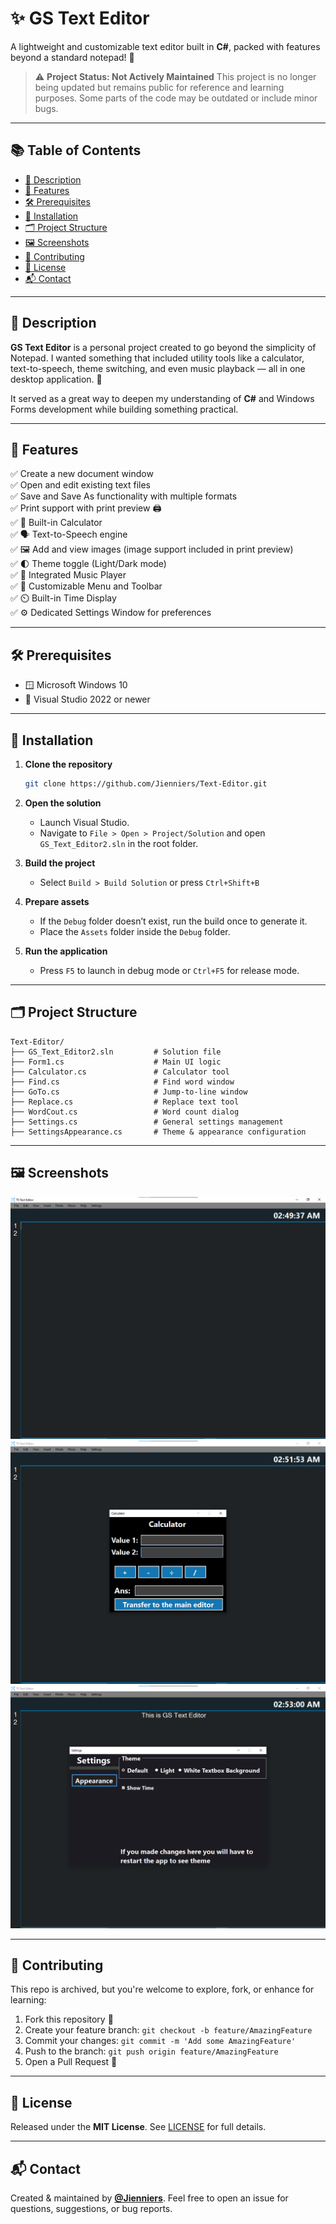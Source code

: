 # ✨ GS Text Editor

A lightweight and customizable text editor built in **C#**, packed with features beyond a standard notepad! 📝

> ⚠️ **Project Status: Not Actively Maintained**
> This project is no longer being updated but remains public for reference and learning purposes. Some parts of the code may be outdated or include minor bugs.

---

## 📚 Table of Contents

* [📌 Description](#-description)
* [🚀 Features](#-features)
* [🛠️ Prerequisites](#️-prerequisites)
* [🧰 Installation](#-installation)
* [🗂️ Project Structure](#️-project-structure)
* [🖼️ Screenshots](#-screenshots)
* [🤝 Contributing](#-contributing)
* [📝 License](#-license)
* [📬 Contact](#-contact)

---

## 📌 Description

**GS Text Editor** is a personal project created to go beyond the simplicity of Notepad. I wanted something that included utility tools like a calculator, text-to-speech, theme switching, and even music playback — all in one desktop application. 🎯

It served as a great way to deepen my understanding of **C#** and Windows Forms development while building something practical.

---

## 🚀 Features

✅ Create a new document window
<br>
✅ Open and edit existing text files
<br>
✅ Save and Save As functionality with multiple formats
<br>
✅ Print support with print preview 🖨️
<br>
✅ 🧮 Built-in Calculator
<br>
✅ 🗣️ Text-to-Speech engine
<br>
✅ 🖼️ Add and view images (image support included in print preview)
<br>
✅ 🌓 Theme toggle (Light/Dark mode)
<br>
✅ 🎵 Integrated Music Player
<br>
✅ 🧭 Customizable Menu and Toolbar
<br>
✅ ⏲️ Built-in Time Display
<br>
✅ ⚙️ Dedicated Settings Window for preferences

---

## 🛠️ Prerequisites

* 🪟 Microsoft Windows 10
* 🧰 Visual Studio 2022 or newer

---

## 🧰 Installation

1. **Clone the repository**

   ```bash
   git clone https://github.com/Jienniers/Text-Editor.git
   ```

2. **Open the solution**

   * Launch Visual Studio.
   * Navigate to `File > Open > Project/Solution` and open `GS_Text_Editor2.sln` in the root folder.

3. **Build the project**

   * Select `Build > Build Solution` or press `Ctrl+Shift+B`

4. **Prepare assets**

   * If the `Debug` folder doesn’t exist, run the build once to generate it.
   * Place the `Assets` folder inside the `Debug` folder.

5. **Run the application**

   * Press `F5` to launch in debug mode or `Ctrl+F5` for release mode.

---

## 🗂️ Project Structure

```
Text-Editor/
├── GS_Text_Editor2.sln         # Solution file
├── Form1.cs                    # Main UI logic
├── Calculator.cs               # Calculator tool
├── Find.cs                     # Find word window
├── GoTo.cs                     # Jump-to-line window
├── Replace.cs                  # Replace text tool
├── WordCout.cs                 # Word count dialog
├── Settings.cs                 # General settings management
├── SettingsAppearance.cs       # Theme & appearance configuration
```

---

## 🖼️ Screenshots

![App Screenshot](https://github.com/Jienniers/Text-Editor/blob/main/screenshots/SS1.png)
![App Screenshot](https://github.com/Jienniers/Text-Editor/blob/main/screenshots/SS2.png)
![App Screenshot](https://github.com/Jienniers/Text-Editor/blob/main/screenshots/SS3.png)

---

## 🤝 Contributing

This repo is archived, but you're welcome to explore, fork, or enhance for learning:

1. Fork this repository 🍴
2. Create your feature branch: `git checkout -b feature/AmazingFeature`
3. Commit your changes: `git commit -m 'Add some AmazingFeature'`
4. Push to the branch: `git push origin feature/AmazingFeature`
5. Open a Pull Request 🚀

---

## 📝 License

Released under the **MIT License**. See [LICENSE](LICENSE) for full details.

---

## 📬 Contact

Created & maintained by **[@Jienniers](https://github.com/Jienniers)**.
Feel free to open an issue for questions, suggestions, or bug reports.

